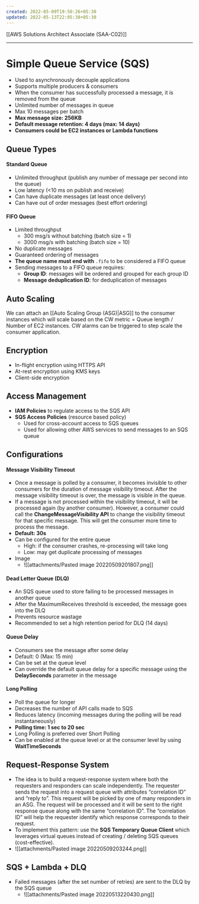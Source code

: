 ```yaml
---
created: 2022-05-09T19:50:26+05:30
updated: 2022-05-13T22:05:38+05:30
---
```

[[AWS Solutions Architect Associate (SAA-C02)]]

---
# Simple Queue Service (SQS)
- Used to asynchronously decouple applications
- Supports multiple producers & consumers
- When the consumer has successfully processed a message, it is removed from the queue
- Unlimited number of messages in queue
- Max 10 messages per batch
- **Max message size: 256KB**
- **Default message retention: 4 days (max: 14 days)**
- **Consumers could be EC2 instances or Lambda functions**

## Queue Types
#### Standard Queue
-   Unlimited throughput (publish any number of message per second into the queue)
-   Low latency (<10 ms on publish and receive)
-   Can have duplicate messages (at least once delivery)
-   Can have out of order messages (best effort ordering)

#### FIFO Queue
-   Limited throughput
	- 300 msg/s without batching (batch size = 1)
	- 3000 msg/s with batching (batch size = 10)
-   No duplicate messages
-   Guaranteed ordering of messages
-   **The queue name must end with** `.fifo` to be considered a FIFO queue
-   Sending messages to a FIFO queue requires:
    -   **Group ID**: messages will be ordered and grouped for each group ID
    -   **Message deduplication ID**: for deduplication of messages

## Auto Scaling
We can attach an [[Auto Scaling Group (ASG)|ASG]] to the consumer instances which will scale based on the CW metric = Queue length / Number of EC2 instances. CW alarms can be triggered to step scale the consumer application.

## Encryption
-   In-flight encryption using HTTPS API
-   At-rest encryption using KMS keys
-   Client-side encryption

## Access Management
-   **IAM Policies** to regulate access to the SQS API
-   **SQS Access Policies** (resource based policy)
    -   Used for cross-account access to SQS queues
    -   Used for allowing other AWS services to send messages to an SQS queue

## Configurations
#### Message Visibility Timeout
- Once a message is polled by a consumer, it becomes invisible to other consumers for the duration of message visibility timeout. After the message visibility timeout is over, the message is visible in the queue.
- If a message is not processed within the visibility timeout, it will be processed again (by another consumer). However, a consumer could call the **ChangeMessageVisibility API** to change the visibility timeout for that specific message. This will get the consumer more time to process the message.
- **Default: 30s** 
- Can be configured for the entire queue
	- High: if the consumer crashes, re-processing will take long
	- Low: may get duplicate processing of messages
- Image
	- ![[attachments/Pasted image 20220509201807.png]]

#### Dead Letter Queue (DLQ)
- An SQS queue used to store failing to be processed messages in another queue
- After the MaximumReceives threshold is exceeded, the message goes into the DLQ
- Prevents resource wastage
- Recommended to set a high retention period for DLQ (14 days)

#### Queue Delay
- Consumers see the message after some delay
- Default: 0 (Max: 15 min)
- Can be set at the queue level
- Can override the default queue delay for a specific message using the **DelaySeconds** parameter in the message

#### Long Polling
- Poll the queue for longer
- Decreases the number of API calls made to SQS
- Reduces latency (incoming messages during the polling will be read instantaneously)
- **Polling time: 1 sec to 20 sec**
- Long Polling is preferred over Short Polling
- Can be enabled at the queue level or at the consumer level by using **WaitTimeSeconds**

## Request-Response System
- The idea is to build a request-response system where both the requesters and responders can scale independently. The requester sends the request into a request queue with attributes “correlation ID” and “reply to”. This request will be picked by one of many responders in an ASG. The request will be processed and it will be sent to the right response queue along with the same “correlation ID”. The “correlation ID” will help the requester identify which response corresponds to their request.
- To implement this pattern: use the **SQS Temporary Queue Client** which leverages virtual queues instead of creating / deleting SQS queues (cost-effective).
- ![[attachments/Pasted image 20220509203244.png]]

## SQS + Lambda + DLQ
- Failed messages (after the set number of retries) are sent to the DLQ by the SQS queue
	- ![[attachments/Pasted image 20220513220430.png]]